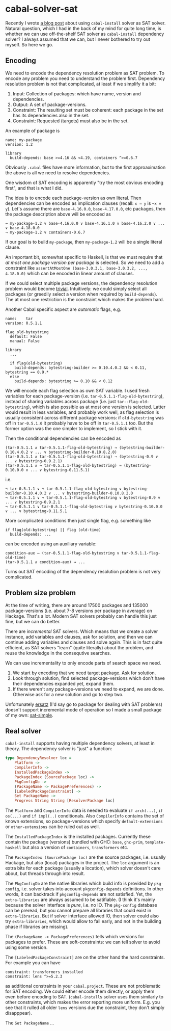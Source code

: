 # cabal-solver-sat

Recently I wrote [a blog post](https://oleg.fi/gists/posts/2023-08-30-using-cabal-install-solver-as-sat-solver.html) about using `cabal-install` solver as SAT solver.
Natural question, which I had in the back of my mind for quite long time, is whether we can use off-the-shelf SAT solver as `cabal-install` dependency solver?
I always assumed that we can, but I never bothered to try out myself.
So here we go.

Encoding
--------

We need to encode the dependency resolution problem as SAT problem.
To encode any problem you need to understand the problem first.
Dependency resolution problem is not that complicated, at least if we simplify it a bit:

1. Input: Collection of packages: which have name, version and dependencies.
2. Output: A set of package-versions.
3. Constraint: The resulting set must be coherent: each package in the set has its dependencies also in the set.
4. Constraint: Requested (targets) must also be in the set.

An example of package is

```cabal
name: my-package
version: 1.2

library
  build-depends: base >=4.16 && <4.19, containers ^>=0.6.7
```

Obviously `.cabal` files have more information, but to the first approaximation the above is all we need to resolve dependencies.

One wisdom of SAT encoding is apparently "try the most obvious encoding first", and that is what I did.

The idea is to encode each package-version as own literal. Then dependencies can be encoded as implication clauses (recall: `x → y` is `¬x ∨ y`).
Let's assume there are `base-4.16.0.0`, `base-4.17.0.0`, etc packages, then the package description above will be encoded as

```text
¬ my-package-1.2 ∨ base-4.16.0.0 ∨ base-4.16.1.0 ∨ base-4.16.2.0 ∨ ... ∨ base-4.18.0.0
¬ my-package-1.2 ∨ containers-0.6.7
```

If our goal is to build `my-package`, then `my-package-1.2` will be a single literal clause.

An important bit, somewhat specific to Haskell, is that we must require that *at most one package version per package* is selected.
So we need to add a constraint like `assertAtMostOne (base-3.0.3.1, base-3.0.3.2, ..., 4.18.0.0)` which can be encoded in linear amount of clauses.

If we could select multiple package versions, the dependency resolution problem would become [trivial](https://en.wikipedia.org/wiki/Horn-satisfiability). Intuitively: we could simply select all packages (or greedily select a version when required by `build-depends`).
The at most one restriction is the constraint which makes the problem hard.

Another Cabal specific aspect are *automatic* flags, e.g. 

```cabal
name:    tar
version: 0.5.1.1

flag old-bytestring
  default: False
  manual: False

library
  ...

  if flag(old-bytestring)
    build-depends: bytestring-builder >= 0.10.4.0.2 && < 0.11, bytestring == 0.9.*
  else
    build-depends: bytestring >= 0.10 && < 0.12
```

We will encode each flag selection as own SAT variable. I used fresh variables for each package-version (i.e. `tar-0.5.1.1-flag-old-bytestring`),
instead of sharing variables across package (i.e. just `tar--flag-old-bytestring`), which is also possible as at most one version is selected.
Latter would result in less variables, and probably work well, as flag selection is usually consistent across different package versions:
if `old-bytestring` was off in `tar-0.5.1.0` it probably have to be off in `tar-0.5.1.1` too.
But the former option was the one simpler to implement, so I stick with it.

Then the conditional dependencies can be encoded as

```text
(tar-0.5.1.1 ∧ tar-0.5.1.1-flag-old-bytestring) → (bytestring-builder-0.10.4.0.2 ∨ ... ∨ bytestring-builder-0.10.8.2.0)
(tar-0.5.1.1 ∧ tar-0.5.1.1-flag-old-bytestring) → (bytestring-0.9 ∨ ... ∨ bytestring-0.9.2.1)
(tar-0.5.1.1 ∧ ¬ tar-0.5.1.1-flag-old-bytestring) → (bytestring-0.10.0.0 ∨ ... ∨ bytestring-0.11.5.1)
```

i.e.

```text
¬ tar-0.5.1.1 ∨ ¬ tar-0.5.1.1-flag-old-bytestring ∨ bytestring-builder-0.10.4.0.2 ∨ ... ∨ bytestring-builder-0.10.8.2.0
¬ tar-0.5.1.1 ∨ ¬ tar-0.5.1.1-flag-old-bytestring ∨ bytestring-0.9 ∨ ... ∨ bytestring-0.9.2.1
¬ tar-0.5.1.1 ∨ tar-0.5.1.1-flag-old-bytestring ∨ bytestring-0.10.0.0 ∨ ... ∨ bytestring-0.11.5.1
```

More complicated conditions then just single flag, e.g. something like

```cabal
if flag(old-bytestring) || flag (old-time)
  build-depends: ...
```

can be encoded using an auxiliary variable:

```text
condition-aux ↔ (tar-0.5.1.1-flag-old-bytestring ∨ tar-0.5.1.1-flag-old-time)
(tar-0.5.1.1 ∧ condition-aux) → ...
```

Turns out SAT encoding of the dependency resolution problem is not very complicated.

Problem size problem
--------------------

At the time of writing, there are around 17500 packages and 135000 package-versions (i.e. about 7-8 versions per package in average) on Hackage.
That's a lot.
Modern SAT solvers probably can handle this just fine, but we can do better.

There are *incremental* SAT solvers.
Which means that we create a solver instance, add variables and clauses, ask for solution, and then we can  continue adding variables and clauses and solve again.
This is in fact quite efficient, as SAT solvers "learn" (quite literally) about the problem, and reuse the knowledge in the consequtive searches. 

We can use incrementality to only encode parts of search space we need.
1. We start by encoding that we need target package. Ask for solution.
2. Look through solution, find selected package-versions which don't have their dependencies expanded yet, expand them.
3. If there weren't any package-versions we need to expand, we are done. Otherwise ask for a new solution and go to step two.

Unfortunately [ersatz](https://hackage.haskell.org/package/ersatz) (I'd say go to package for dealing with SAT problems) doesn't support incremental mode of operation so I made a small package of my own: [sat-simple](https://hackage.haskell.org/package/sat-simple).

Real solver
-----------

`cabal-install` supports having multiple dependency solvers, at least in theory. The dependency solver is "just" a function:

```haskell
type DependencyResolver loc =
    Platform ->
    CompilerInfo ->
    InstalledPackageIndex ->
    PackageIndex (SourcePackage loc) ->
    PkgConfigDb ->
    (PackageName -> PackagePreferences) ->
    [LabeledPackageConstraint] ->
    Set PackageName ->
    Progress String String [ResolverPackage loc]
```

The `Platform` and `CompilerInfo` data is needed to evaluate `if arch(...)`, `if os(...)` and `if impl(..)` conditionals.
Also `CompilerInfo` contains the set of known extensions, so package-versions which specify `default-extensions` or `other-extensions` can be
ruled out as well.

The `InstalledPackageIndex` is the installed packages. Currently these contain the package (versions) bundled with GHC: `base`, `ghc-prim`, `template-haskell` but also a version of `containers`, `transformers` etc.

The `PackageIndex (SourcePackage loc)` are the source packages, i.e. usually Hackage, but also (local) packages in the project.
The `loc` argument is an extra bits for each package (usually a location), which solver doesn't care about, but threads through into result.

The `PkgConfigDb` are the native libraries which build info is provided by `pkg-config`, i.e. solver takes into account `pkgconfig-depends` definitions.
In other words, it can backtrack if `pkgconfig-depends` are not satisfied. Yet, the `extra-libraries` are always assumed to be satifiable.
(I think it's mainly because the solver interface is *pure*, i.e. no IO. The `pkg-config` database can be preread, but you cannot prepare all libraries that could exist in `extra-libraries`. But if solver interface allowed IO, then solver could also try `extra-libraries`, which would allow to fail early, and not in the building phase if libraries are missing).

The `(PackageName -> PackagePreferences)` tells which versions for packages to prefer. These are soft-constraints: we can tell solver to avoid using some version.

The `[LabeledPackageConstraint]` are on the other hand the hard constraints. For example you can have

```cabal
constraint: transformers installed
constraint: lens ^>=5.2.3
```

as additional constraints in your `cabal.project`. These are not problematic for SAT encoding.
We could either encode them directly, or apply them even before encoding to SAT.
(`cabal-install`s solver uses them similarly to other constraints, which makes the error reporting more uniform. E.g. you see that it rulled all older `lens` versions due the constraint, they don't simply disapppear).

The `Set PackageName` ...
